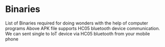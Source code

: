 # Binaries
List of Binaries required for doing wonders with the help of computer programs
Above APK file supports HC05 bluetooth device communication. We can sent single to IoT device via HC05 bluetooth from your mobile phone
